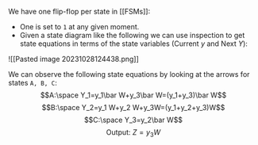We have one flip-flop per state in [[FSMs]]:
- One is set to `1` at any given moment.
- Given a state diagram like the following we can use inspection to get state equations in terms of the state variables (Current $y$ and Next $Y$):

![[Pasted image 20231028124438.png]]

We can observe the following state equations by looking at the arrows for states `A, B, C`:
$$A:\space Y_1=y_1\bar W+y_3\bar W=(y_1+y_3)\bar W$$$$B:\space Y_2=y_1 W+y_2 W+y_3W=(y_1+y_2+y_3)W$$$$C:\space Y_3=y_2\bar W$$$$\text{Output: }Z=y_3W$$
